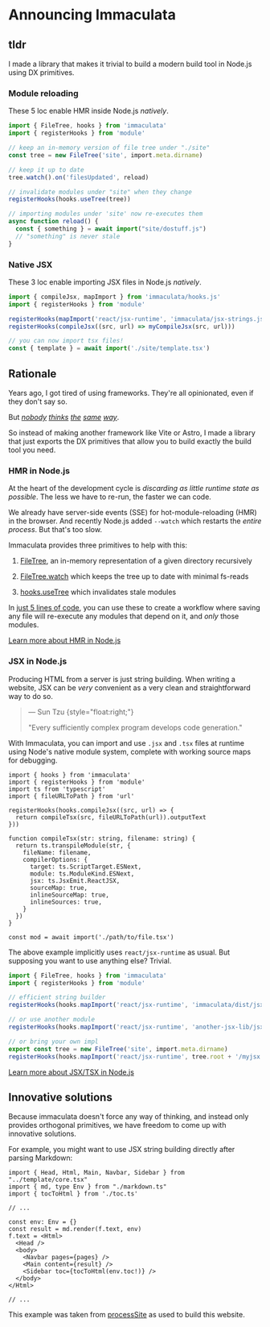 # Announcing Immaculata

## tldr

I made a library that makes it trivial
to build a modern build tool in Node.js
using DX primitives.

### Module reloading

These 5 loc enable HMR inside Node.js *natively*.

```ts
import { FileTree, hooks } from 'immaculata'
import { registerHooks } from 'module'

// keep an in-memory version of file tree under "./site"
const tree = new FileTree('site', import.meta.dirname)

// keep it up to date
tree.watch().on('filesUpdated', reload)

// invalidate modules under "site" when they change
registerHooks(hooks.useTree(tree))

// importing modules under 'site' now re-executes them
async function reload() {
  const { something } = await import("site/dostuff.js")
  // "something" is never stale
}
```

### Native JSX

These 3 loc enable importing JSX files in Node.js *natively*.

```ts
import { compileJsx, mapImport } from 'immaculata/hooks.js'
import { registerHooks } from 'module'

registerHooks(mapImport('react/jsx-runtime', 'immaculata/jsx-strings.js'))
registerHooks(compileJsx((src, url) => myCompileJsx(src, url)))

// you can now import tsx files!
const { template } = await import('./site/template.tsx')
```

## Rationale

Years ago, I got tired of using frameworks.
They're all opinionated, even if they don't say so.

But
[*nobody*](https://github.com/prettier/prettier/issues/5948)
[*thinks*](https://www.reddit.com/r/Zig/comments/ooknzg/lament_for_the_unused_parameter/)
[*the*](https://world.hey.com/dhh/turbo-8-is-dropping-typescript-70165c01)
[*same*](https://www.reddit.com/r/linux/comments/1ikt1fq/can_anyone_eli5_the_general_rust_in_linux_kernel/)
[*way*](https://go.dev/blog/loopvar-preview).


So instead of making another framework like Vite or Astro,
I made a library that just exports the DX primitives
that allow you to build exactly the build tool you need.

### HMR in Node.js

At the heart of the development cycle is
*discarding as little runtime state as possible*.
The less we have to re-run, the faster we can code.

We already have server-side events (SSE) for hot-module-reloading (HMR) in the browser.
And recently Node.js added `--watch` which
restarts the *entire process*. But that's too slow.

Immaculata provides three primitives to help with this:

1. [FileTree](../api/filetree.md#filetree), an in-memory representation of a given directory recursively

2. [FileTree.watch](../api/filetree.md#watch) which keeps the tree up to date with minimal fs-reads

3. [hooks.useTree](../api/module-hooks.md#usetree) which invalidates stale modules

In [just 5 lines of code](#module-reloading),
you can use these to create a workflow where saving any file
will re-execute any modules that depend on it, and *only* those modules.

[Learn more about HMR in Node.js](../guides/enabling-hmr.md#enabling-hmr-in-nodejs)

### JSX in Node.js

Producing HTML from a server is just string building.
When writing a website, JSX can be *very* convenient
as a very clean and straightforward way to do so.

>  &mdash; Sun Tzu {style="float:right;"}
> 
> "Every sufficiently complex program develops code generation."

With Immaculata, you can import and use `.jsx` and `.tsx`
files at runtime using Node's native module system,
complete with working source maps for debugging.

```tsx
import { hooks } from 'immaculata'
import { registerHooks } from 'module'
import ts from 'typescript'
import { fileURLToPath } from 'url'

registerHooks(hooks.compileJsx((src, url) => {
  return compileTsx(src, fileURLToPath(url)).outputText
}))

function compileTsx(str: string, filename: string) {
  return ts.transpileModule(str, {
    fileName: filename,
    compilerOptions: {
      target: ts.ScriptTarget.ESNext,
      module: ts.ModuleKind.ESNext,
      jsx: ts.JsxEmit.ReactJSX,
      sourceMap: true,
      inlineSourceMap: true,
      inlineSources: true,
    }
  })
}

const mod = await import('./path/to/file.tsx')
```

The above example implicitly uses `react/jsx-runtime` as usual.
But supposing you want to use anything else? Trivial.

```ts
import { FileTree, hooks } from 'immaculata'
import { registerHooks } from 'module'

// efficient string builder
registerHooks(hooks.mapImport('react/jsx-runtime', 'immaculata/dist/jsx-strings.js'))

// or use another module
registerHooks(hooks.mapImport('react/jsx-runtime', 'another-jsx-lib/jsx.js'))

// or bring your own impl
export const tree = new FileTree('site', import.meta.dirname)
registerHooks(hooks.mapImport('react/jsx-runtime', tree.root + '/myjsx.js'))
```

[Learn more about JSX/TSX in Node.js](../guides/enabling-jsx.md#enabling-jsx-in-nodejs)

## Innovative solutions

Because immaculata doesn't force any way of thinking,
and instead only provides orthogonal primitives,
we have freedom to come up with innovative solutions.

For example, you might want to use JSX string building
directly after parsing Markdown:

```tsx
import { Head, Html, Main, Navbar, Sidebar } from "../template/core.tsx"
import { md, type Env } from "./markdown.ts"
import { tocToHtml } from './toc.ts'

// ...

const env: Env = {}
const result = md.render(f.text, env)
f.text = <Html>
  <Head />
  <body>
    <Navbar pages={pages} />
    <Main content={result} />
    <Sidebar toc={tocToHtml(env.toc!)} />
  </body>
</Html>

// ...
```

This example was taken from
[processSite](https://github.com/thesoftwarephilosopher/immaculata.dev/blob/main/site/build/process.tsx)
as used to build this website.
